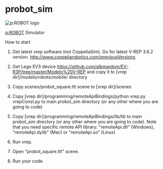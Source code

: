 # probot_sim
![p:ROBOT logo](https://lh6.googleusercontent.com/Ta2XtLOhMUVl5H_mgd3DOLSogOxFz1607HSA5Z00eabP2JdM7jKTe80SPg1Axua-74xqvuQmg8x4GZ5lGJj9zUI3ILWwxJxoBotpHdFn22KfwO0BSA0=w472)

[p:ROBOT](https://probot.smcebi.edu.pl) Simulator

How to start
1. Get latest vrep software (not CoppeliaSim). Go for latest V-REP 3.6.2 version.
http://www.coppeliarobotics.com/previousVersions

2. Get Lego EV3 device
https://github.com/albmardom/EV-R3P/tree/master/Modelo%20V-REP
and copy it to [vrep dir]/models/robots/mobile/ directory

3. Copy scenes/probot_square.ttt scene to
[vrep dir]/scenes

4. Copy [vrep dir]/programming/remoteApiBindings/python
vrep.py
vrepConst.py
to main probot_sim directory (or any other where you are going to code)

5. Copy
[vrep dir]/programming/remoteApiBindings/lib/lib
to main probot_sim directory (or any other where you are going to code).
Note that you need specific remote API library: "remoteApi.dll" (Windows), "remoteApi.dylib" (Mac) or "remoteApi.so" (Linux)

6. Run vrep.

7. Open "probot_square.ttt" scene.

8. Run your code.
